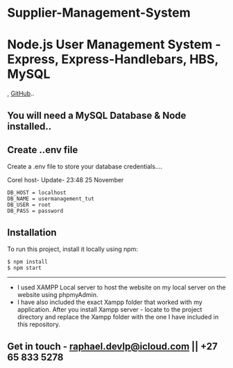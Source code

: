 ﻿# Supplier-Management-System
# Node.js User Management System - Express, Express-Handlebars, HBS, MySQL





,
[GitHub](https://github.com/Raphael-devlpr)..





##  You will need a MySQL Database & Node installed..






## Create ..env file
Create a .env file to store your database credentials....



 Corel host- Update- 23:48 25 November 
```
DB_HOST = localhost
DB_NAME = usermanagement_tut
DB_USER = root
DB_PASS = password
```

## Installation
To run this project, install it locally using npm:

```
$ npm install
$ npm start
```
---------------------------------------------------------------------------------------
* I used XAMPP Local server to host the website on my local server on the website using phpmyAdmin. 
* I have also included the exact Xampp folder that worked with my application. After you install Xampp server - locate to the project directory and replace the Xampp folder with the one I have included in this repository. 

## Get in touch - raphael.devlp@icloud.com || +27 65 833 5278


